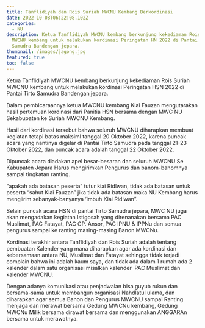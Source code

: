 ```yaml
---
title: Tanflidiyah dan Rois Suriah MWCNU Kembang Berkordinasi
date: 2022-10-08T06:22:08.102Z
categories:
  - NU
description: Ketua Tanflidiyah MWCNU kembang berkunjung kekediaman Rois Suriah
  MWCNU kembang untuk melakukan kordinasi Peringatan HN 2022 di Pantai Tirto
  Samudra Bandengan jepara.
thumbnail: /images/jagong.jpg
featured: true
toc: false
---
```

Ketua Tanflidiyah MWCNU kembang berkunjung kekediaman Rois Suriah MWCNU kembang untuk melakukan kordinasi Peringatan HSN 2022 di Pantai Tirto Samudra Bandengan jepara.

Dalam pembicaraannya ketua MWCNU kembang Kiai Fauzan mengutarakan hasil pertemuan kordinasi dari Panitia HSN bersama dengan MWC NU Sekabupaten ke Suriah MWCNU Kembang.

Hasil dari kordinasi tersebut bahwa seluruh MWCNU diharapkan membuat kegiatan tetapi batas maksiml tanggal 20 Oktober 2022, karena puncak acara yang nantinya digelar di Pantai Tirto Samudra pada tanggal 21-23 Oktober 2022, dan puncak acara adalah tanggal 22 Oktober 2022. 

Dipuncak acara diadakan apel besar-besaran dan seluruh MWCNU Se Kabupaten Jepara Harus mengirimkan Pengurus dan banom-banomnya sampai tingkatan ranting.

“apakah ada batasan peserta” tutur kiai Ridlwan, tidak ada batasan untuk peserta “sahut Kiai Fauzan” jika tidak ada batasan maka NU Kembang harus mengiirim sebanyak-banyanya ‘imbuh Kiai Ridlwan”.

Selain puncak acara HSN di pantai Tirto Samudra jepara, MWC NU juga akan mengadakan kegiatan Istigosah yang direnanakan bersama PAC Muslimat, PAC Fatayat, PAC GP. Ansor, PAC IPNU & IPPNu dan semua pengurus sampai ke ranting masing-masing Banon MWCNu.

Kordinasi terakhir antara Tanflidiyah dan Rois Suriah adalah tentang pembuatan Kalender yang mana diharapkan agar ada kordinasi dan kebersamaan antara NU, Muslimat dan Fatayat sehingga tidak terjadi complain bahwa ini adalah kaum saya, dan tidak ada dalam 1 rumah ada 2  kalender dalam satu organisasi misalkan kalender  PAC Muslimat dan kalender MWCNU.

Dengan adanya komunikasi atau penjadwalan bisa guyub rukun dan bersama-sama untuk membangun organisasi Nahdlatul ulama, dan diharapkan agar semua Banon dan Pengurus MWCNU sampai Ranting menjaga dan merawat bersama Gedung MWCNu kembang, Gedung MWCNu Milik bersama dirawat bersama dan menggunakan ANGGARAn bersama untuk merawatnya.